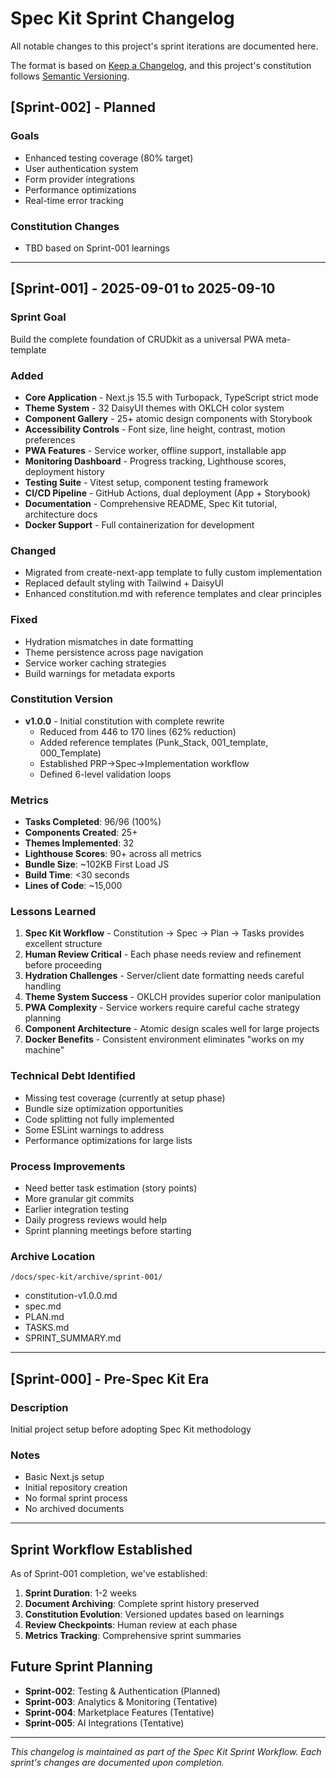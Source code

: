 # Spec Kit Sprint Changelog

All notable changes to this project's sprint iterations are documented here.

The format is based on [Keep a Changelog](https://keepachangelog.com/en/1.1.0/),
and this project's constitution follows [Semantic Versioning](https://semver.org/spec/v2.0.0.html).

## [Sprint-002] - Planned
### Goals
- Enhanced testing coverage (80% target)
- User authentication system
- Form provider integrations
- Performance optimizations
- Real-time error tracking

### Constitution Changes
- TBD based on Sprint-001 learnings

---

## [Sprint-001] - 2025-09-01 to 2025-09-10
### Sprint Goal
Build the complete foundation of CRUDkit as a universal PWA meta-template

### Added
- **Core Application** - Next.js 15.5 with Turbopack, TypeScript strict mode
- **Theme System** - 32 DaisyUI themes with OKLCH color system
- **Component Gallery** - 25+ atomic design components with Storybook
- **Accessibility Controls** - Font size, line height, contrast, motion preferences
- **PWA Features** - Service worker, offline support, installable app
- **Monitoring Dashboard** - Progress tracking, Lighthouse scores, deployment history
- **Testing Suite** - Vitest setup, component testing framework
- **CI/CD Pipeline** - GitHub Actions, dual deployment (App + Storybook)
- **Documentation** - Comprehensive README, Spec Kit tutorial, architecture docs
- **Docker Support** - Full containerization for development

### Changed
- Migrated from create-next-app template to fully custom implementation
- Replaced default styling with Tailwind + DaisyUI
- Enhanced constitution.md with reference templates and clear principles

### Fixed
- Hydration mismatches in date formatting
- Theme persistence across page navigation
- Service worker caching strategies
- Build warnings for metadata exports

### Constitution Version
- **v1.0.0** - Initial constitution with complete rewrite
  - Reduced from 446 to 170 lines (62% reduction)
  - Added reference templates (Punk_Stack, 001_template, 000_Template)
  - Established PRP→Spec→Implementation workflow
  - Defined 6-level validation loops

### Metrics
- **Tasks Completed**: 96/96 (100%)
- **Components Created**: 25+
- **Themes Implemented**: 32
- **Lighthouse Scores**: 90+ across all metrics
- **Bundle Size**: ~102KB First Load JS
- **Build Time**: <30 seconds
- **Lines of Code**: ~15,000

### Lessons Learned
1. **Spec Kit Workflow** - Constitution → Spec → Plan → Tasks provides excellent structure
2. **Human Review Critical** - Each phase needs review and refinement before proceeding
3. **Hydration Challenges** - Server/client date formatting needs careful handling
4. **Theme System Success** - OKLCH provides superior color manipulation
5. **PWA Complexity** - Service workers require careful cache strategy planning
6. **Component Architecture** - Atomic design scales well for large projects
7. **Docker Benefits** - Consistent environment eliminates "works on my machine"

### Technical Debt Identified
- Missing test coverage (currently at setup phase)
- Bundle size optimization opportunities
- Code splitting not fully implemented
- Some ESLint warnings to address
- Performance optimizations for large lists

### Process Improvements
- Need better task estimation (story points)
- More granular git commits
- Earlier integration testing
- Daily progress reviews would help
- Sprint planning meetings before starting

### Archive Location
`/docs/spec-kit/archive/sprint-001/`
- constitution-v1.0.0.md
- spec.md
- PLAN.md  
- TASKS.md
- SPRINT_SUMMARY.md

---

## [Sprint-000] - Pre-Spec Kit Era
### Description
Initial project setup before adopting Spec Kit methodology

### Notes
- Basic Next.js setup
- Initial repository creation
- No formal sprint process
- No archived documents

---

## Sprint Workflow Established
As of Sprint-001 completion, we've established:
1. **Sprint Duration**: 1-2 weeks
2. **Document Archiving**: Complete sprint history preserved
3. **Constitution Evolution**: Versioned updates based on learnings
4. **Review Checkpoints**: Human review at each phase
5. **Metrics Tracking**: Comprehensive sprint summaries

## Future Sprint Planning
- **Sprint-002**: Testing & Authentication (Planned)
- **Sprint-003**: Analytics & Monitoring (Tentative)
- **Sprint-004**: Marketplace Features (Tentative)
- **Sprint-005**: AI Integrations (Tentative)

---

*This changelog is maintained as part of the Spec Kit Sprint Workflow. Each sprint's changes are documented upon completion.*